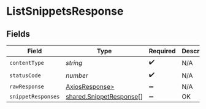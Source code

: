 # ListSnippetsResponse


## Fields

| Field                                                              | Type                                                               | Required                                                           | Description                                                        |
| ------------------------------------------------------------------ | ------------------------------------------------------------------ | ------------------------------------------------------------------ | ------------------------------------------------------------------ |
| `contentType`                                                      | *string*                                                           | :heavy_check_mark:                                                 | N/A                                                                |
| `statusCode`                                                       | *number*                                                           | :heavy_check_mark:                                                 | N/A                                                                |
| `rawResponse`                                                      | [AxiosResponse>](https://axios-http.com/docs/res_schema)           | :heavy_minus_sign:                                                 | N/A                                                                |
| `snippetResponses`                                                 | [shared.SnippetResponse](../../models/shared/snippetresponse.md)[] | :heavy_minus_sign:                                                 | OK                                                                 |